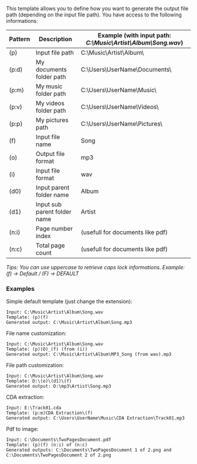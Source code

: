 This template allows you to define how you want to generate the output file path (depending on the input file path).
You have access to the following informations:

Pattern	| Description					| Example (with input path: *C:\Music\Artist\Album\Song.wav*)
--------|-------------------------------|-----------------------------------------------------------------
(p)   	| Input file path				| C:\Music\Artist\Album\
(p:d) 	| My documents folder path			| C:\Users\UserName\Documents\
(p:m)	| My music folder path				| C:\Users\UserName\Music\
(p:v)	| My videos folder path				| C:\Users\UserName\Videos\
(p:p)	| My pictures path				| C:\Users\UserName\Pictures\
(f)  	| Input file name				| Song
(o)	| Output file format				| mp3
(i)	| Input file format				| wav
(d0)	| Input parent folder name			| Album
(d1)	| Input sub parent folder name			| Artist
(n:i)	| Page number index				| (usefull for documents like pdf)
(n:c)	| Total page count				| (usefull for documents like pdf)

*Tips: You can use uppercase to retrieve caps lock informations. Example: (f) -> Default / (F) -> DEFAULT*

### Examples

Simple default template (just change the extension): 

	Input: C:\Music\Artist\Album\Song.wav
	Template: (p)(f)
	Generated output: C:\Music\Artist\Album\Song.mp3

File name customization:

	Input: C:\Music\Artist\Album\Song.wav
	Template: (p)(O)_(f) (from (i))
	Generated output: C:\Music\Artist\Album\MP3_Song (from wav).mp3
		
File path customization:
		
	Input: C:\Music\Artist\Album\Song.wav
	Template: D:\(o)\(d1)\(f)
	Generated output: D:\mp3\Artist\Song.mp3

CDA extraction:
		
	Input: E:\Track01.cda
	Template: (p:m)CDA Extraction\(f)
	Generated output: C:\Users\UserName\Music\CDA Extraction\Track01.mp3

Pdf to image:
		
	Input: C:\Documents\TwoPagesDocument.pdf
	Template: (p)(f) (n:i) of (n:c)
	Generated outputs: C:\Documents\TwoPagesDocument 1 of 2.png and C:\Documents\TwoPagesDocument 2 of 2.png